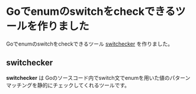# Goでenumのswitchをcheckできるツールを作りました

Goでenumのswitchをcheckできるツール [switchecker](https://github.com/bannzai/switchecker) を作りました。

## switchecker
**switchecker** は Goのソースコード内でswitch文でenumを用いた値のパターンマッチングを静的にチェックしてくれるツールです。

